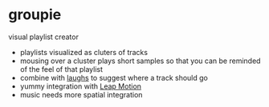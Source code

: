 groupie
=======

visual playlist creator

- playlists visualized as cluters of tracks
- mousing over a cluster plays short samples so that you can be reminded of the feel of that playlist
- combine with [laughs](https://github.com/lowellbander/laughs) to suggest where a track should go
- yummy integration with [Leap Motion](https://www.leapmotion.com/)
- music needs more spatial integration

